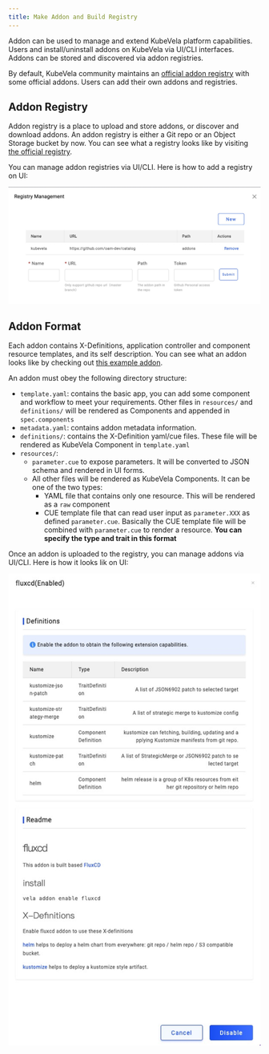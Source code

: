 ```yaml
---
title: Make Addon and Build Registry
---
```


Addon can be used to manage and extend KubeVela platform capabilities.
Users and install/uninstall addons on KubeVela via UI/CLI interfaces.
Addons can be stored and discovered via addon registries.


By default, KubeVela community maintains an [official addon registry](https://github.com/oam-dev/catalog/tree/master/addons) with some official addons.
Users can add their own addons and registries.


## Addon Registry

Addon registry is a place to upload and store addons, or discover and download addons.
An addon registry is either a Git repo or an Object Storage bucket by now.
You can see what a registry looks like by visiting [the official registry](https://github.com/oam-dev/catalog/tree/master/addons).


You can manage addon registries via UI/CLI. Here is how to add a registry on UI:

![alt](../../resources/addon-registry.jpg)


## Addon Format

Each addon contains X-Definitions, application controller and component resource templates, and its self description.
You can see what an addon looks like by checking out [this example addon](https://github.com/oam-dev/catalog/tree/master/experimental/addons/example).

An addon must obey the following directory structure:

- `template.yaml`: contains the basic app, you can add some component and workflow to meet your requirements. Other files 
  in `resources/` and `definitions/` will be rendered as Components and appended in `spec.components`
- `metadata.yaml`: contains addon metadata information.
- `definitions/`: contains the X-Definition yaml/cue files. These file will be rendered as KubeVela Component in `template.yaml`
- `resources/`:
  - `parameter.cue` to expose parameters. It will be converted to JSON schema and rendered in UI forms.
  - All other files will be rendered as KubeVela Components. It can be one of the two types:
    - YAML file that contains only one resource. This will be rendered as a `raw` component
    - CUE template file that can read user input as `parameter.XXX` as defined `parameter.cue`.
      Basically the CUE template file will be combined with `parameter.cue` to render a resource.
      **You can specify the type and trait in this format**

Once an addon is uploaded to the registry, you can manage addons via UI/CLI. Here is how it looks lik on UI:


![alt](../../resources/addon.jpg)


